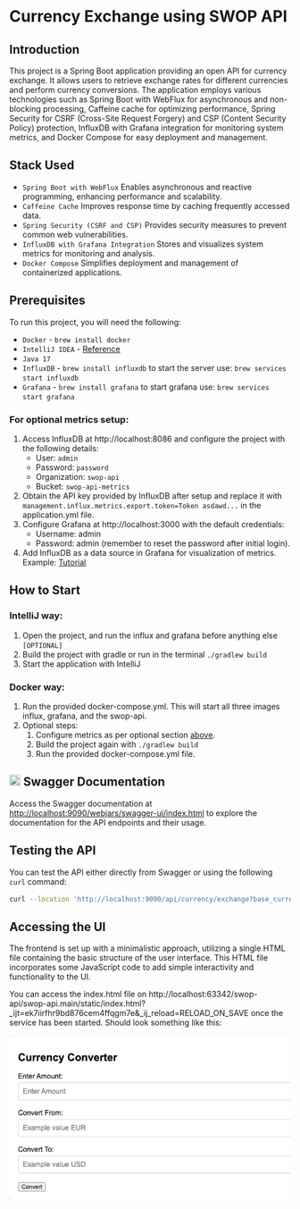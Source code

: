 # Currency Exchange using SWOP API

## Introduction
This project is a Spring Boot application providing an open API for currency exchange. It allows users to retrieve exchange rates for different currencies and perform currency conversions. The application employs various technologies such as Spring Boot with WebFlux for asynchronous and non-blocking processing, Caffeine cache for optimizing performance, Spring Security for CSRF (Cross-Site Request Forgery) and CSP (Content Security Policy) protection, InfluxDB with Grafana integration for monitoring system metrics, and Docker Compose for easy deployment and management.

## Stack Used
- ```Spring Boot with WebFlux``` Enables asynchronous and reactive programming, enhancing performance and scalability.
- ```Caffeine Cache``` Improves response time by caching frequently accessed data.
- ```Spring Security (CSRF and CSP)``` Provides security measures to prevent common web vulnerabilities.
- ```InfluxDB with Grafana Integration``` Stores and visualizes system metrics for monitoring and analysis.
- ```Docker Compose``` Simplifies deployment and management of containerized applications.

## Prerequisites
To run this project, you will need the following:
- ```Docker``` - ```brew install docker```
- ```IntelliJ IDEA``` - [Reference](https://www.jetbrains.com/help/idea/installation-guide.html)
- ```Java 17``` 
- ```InfluxDB``` - ```brew install influxdb``` to start the server use: ```brew services start influxdb```
- ```Grafana``` - ```brew install grafana``` to start grafana use: ```brew services start grafana```

### For optional metrics setup:
1. Access InfluxDB at http://localhost:8086 and configure the project with the following details:
    - User: ```admin```
    - Password: ```password```
    - Organization: ```swop-api```
    - Bucket: ```swop-api-metrics```
2. Obtain the API key provided by InfluxDB after setup and replace it with ```management.influx.metrics.export.token=Token asdawd...``` in the application.yml file.
3. Configure Grafana at http://localhost:3000 with the default credentials:
    - Username: admin
    - Password: admin (remember to reset the password after initial login).
4. Add InfluxDB as a data source in Grafana for visualization of metrics. Example: [Tutorial](https://docs.influxdata.com/influxdb/cloud/tools/grafana/#:~:text=In%20the%20left%20navigation%20of,for%20your%20InfluxDB%20data%20source)

## How to Start
### IntelliJ way: 
1. Open the project, and run the influx and grafana before anything else `[OPTIONAL]`
2. Build the project with gradle or run in the terminal `./gradlew build`
3. Start the application with IntelliJ
### Docker way: 
1. Run the provided docker-compose.yml. This will start all three images influx, grafana, and the swop-api.
2. Optional steps: 
     1. Configure metrics as per optional section [above](#For-optional-metrics-setup).
     2. Build the project again with `./gradlew build`
     3. Run the provided docker-compose.yml file.

   
## <img src="https://cdn.svgporn.com/logos/swagger.svg" width="20" height="20"> Swagger Documentation

Access the Swagger documentation at [http://localhost:9090/webjars/swagger-ui/index.html](http://localhost:9090/webjars/swagger-ui/index.html) to explore the documentation for the API endpoints and their usage.

## Testing the API
You can test the API either directly from Swagger or using the following `curl` command:
```bash
curl --location 'http://localhost:9090/api/currency/exchange?base_currency=USD&target_currency=EUR&amount=140'
```

## Accessing the UI
The frontend is set up with a minimalistic approach, utilizing a single HTML file containing the basic structure of the user interface. This HTML file incorporates some JavaScript code to add simple interactivity and functionality to the UI.

You can access the index.html file on http://localhost:63342/swop-api/swop-api.main/static/index.html?_ijt=ek7iirfhr9bd876cem4ffqgm7e&_ij_reload=RELOAD_ON_SAVE once the service has been started. Should look something like this: 

<img src="img.png" width="639" alt="">

